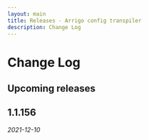 ```yaml
---
layout: main
title: Releases - Arrigo config transpiler
description: Change Log
---
```


# Change Log

## Upcoming releases

## 1.1.156

*2021-12-10*


